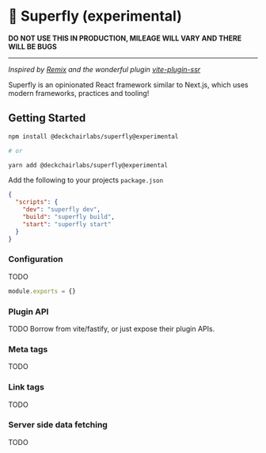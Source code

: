 # 🕺 Superfly (experimental)

**DO NOT USE THIS IN PRODUCTION, MILEAGE WILL VARY AND THERE WILL BE BUGS**

<hr />

_Inspired by [Remix](https://remix.run/) and the wonderful plugin [vite-plugin-ssr](https://github.com/brillout/vite-plugin-ssr)_

Superfly is an opinionated React framework similar to Next.js, which uses modern frameworks, practices and tooling!

## Getting Started

```sh
npm install @deckchairlabs/superfly@experimental

# or

yarn add @deckchairlabs/superfly@experimental
```

Add the following to your projects `package.json`

```json
{
  "scripts": {
    "dev": "superfly dev",
    "build": "superfly build",
    "start": "superfly start"
  }
}
```

### Configuration

TODO

```js
module.exports = {}
```

### Plugin API
TODO
Borrow from vite/fastify, or just expose their plugin APIs.

### Meta tags

TODO

### Link tags

TODO

### Server side data fetching

TODO
